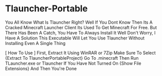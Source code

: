 # Tlauncher-Portable
 You All Know What Is Tlauncher Right?
 Well If You Dont Know Then Its A Cracked Minecraft Launcher Client
 Its Used To Get Minecraft For Free. But There Has Been A Catch,
 You Have To Always Install It Well Don't Worry, I Have A Solution This Executable Will Let You Use Tlauncher Without Installing Even A Single Thing
 
 
[ How To Use ]
First, Extract It Using WinRAR or 7Zip
Make Sure To Select {Extract To TlauncherPortableProject} Go To .minecraft
Then Run TLauncher.exe or Tlauncher If You Have Not Turned On {Show File Extensions}
And Then You're Done
